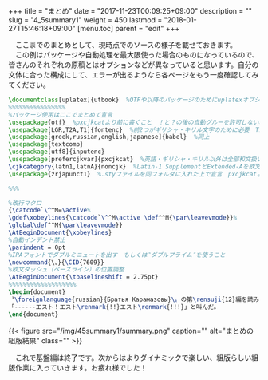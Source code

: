 +++
title = "まとめ"
date = "2017-11-23T00:09:25+09:00"
description = ""
slug = "4_5summary1"
weight = 450
lastmod = "2018-01-27T15:46:18+09:00"
[menu.toc]
    parent = "edit"
+++

&#x3000;ここまでのまとめとして、現時点でのソースの様子を載せておきます。  
　この例はパッケージや自動処理を最大限使った場合のものになっているので、皆さんのそれぞれの原稿とはオプションなどが異なっていると思います。自分の文体に合った構成にして、エラーが出るようなら各ページをもう一度確認してみてください。

```LaTeX
\documentclass[uplatex]{utbook}  %OTFや以降のパッケージのためにuplatexオプションを入れておく
%%%%%%%%%%%%%%%%
%パッケージ使用はここでまとめて宣言
\usepackage{otf}  %pxcjkcatより前に書くこと　！と？の後の自動グルーを許可しない場合はnoreplaceオプションを入れる
\usepackage[LGR,T2A,T1]{fontenc}  %前2つがギリシャ・キリル文字のために必要　T1は常に必須
\usepackage[greek,russian,english,japanese]{babel}  %同上
\usepackage{textcomp}
\usepackage[utf8]{inputenc}
\usepackage[prefercjkvar]{pxcjkcat}  %英語・ギリシャ・キリル以外は全部和文扱い
\cjkcategory{latn1,latnA}{noncjk}  %Latin-1 SupplementとExtended-Aを欧文扱い
\usepackage{zrjapunct1}  %.styファイルを同フォルダに入れた上で宣言　pxcjkcatより後に書くこと

%%%

%改行マクロ
{\catcode`\^^M=\active%
\gdef\xobeylines{\catcode`\^^M\active \def^^M{\par\leavevmode}}%
\global\def^^M{\par\leavevmode}}
\AtBeginDocument{\xobeylines}
%自動インデント禁止
\parindent = 0pt
%IPAフォントでダブルミニュートを出す　もしくは‶ダブルプライム″を使うこと
\newcommand{\〟}{\CID{7609}}
%欧文ダッシュ（ベースライン）の位置調整
\AtBeginDocument{\tbaselineshift = 2.75pt}
%%%%%%%%%%%%%%%%%%%
\begin{document}
〝\foreignlanguage{russian}{Братья Карамазовы}\〟の第\rensuji{12}編を読みながらCrème brûléeを食べていた\foreignlanguage{greek}{Ἀριστοτέλης}が唐突に
「------エスト！エスト\renmark{!!}エスト\renmark{!!!}」と叫んだ。
\end{document}
```

{{< figure src="/img/45summary1/summary.png" caption="" alt="まとめの組版結果" class="" >}}

　これで基盤編は終了です。次からはよりダイナミックで楽しい、組版らしい組版作業に入っていきます。お疲れ様でした！